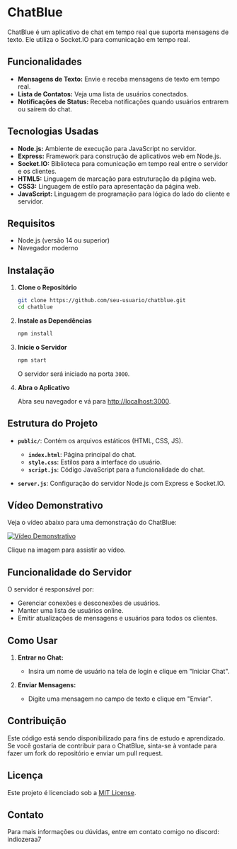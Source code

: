 # ChatBlue

ChatBlue é um aplicativo de chat em tempo real que suporta mensagens de texto. Ele utiliza o Socket.IO para comunicação em tempo real.

## Funcionalidades

- **Mensagens de Texto:** Envie e receba mensagens de texto em tempo real.
- **Lista de Contatos:** Veja uma lista de usuários conectados.
- **Notificações de Status:** Receba notificações quando usuários entrarem ou saírem do chat.

## Tecnologias Usadas

- **Node.js:** Ambiente de execução para JavaScript no servidor.
- **Express:** Framework para construção de aplicativos web em Node.js.
- **Socket.IO:** Biblioteca para comunicação em tempo real entre o servidor e os clientes.
- **HTML5:** Linguagem de marcação para estruturação da página web.
- **CSS3:** Linguagem de estilo para apresentação da página web.
- **JavaScript:** Linguagem de programação para lógica do lado do cliente e servidor.

## Requisitos

- Node.js (versão 14 ou superior)
- Navegador moderno

## Instalação

1. **Clone o Repositório**

    ```bash
    git clone https://github.com/seu-usuario/chatblue.git
    cd chatblue
    ```

2. **Instale as Dependências**

    ```bash
    npm install
    ```

3. **Inicie o Servidor**

    ```bash
    npm start
    ```

    O servidor será iniciado na porta `3000`.

4. **Abra o Aplicativo**

    Abra seu navegador e vá para [http://localhost:3000](http://localhost:3000).

## Estrutura do Projeto

- **`public/`**: Contém os arquivos estáticos (HTML, CSS, JS).
  - **`index.html`**: Página principal do chat.
  - **`style.css`**: Estilos para a interface do usuário.
  - **`script.js`**: Código JavaScript para a funcionalidade do chat.

- **`server.js`**: Configuração do servidor Node.js com Express e Socket.IO.

## Vídeo Demonstrativo

Veja o vídeo abaixo para uma demonstração do ChatBlue:

[![Vídeo Demonstrativo](https://img.youtube.com/vi/SEU_CODIGO_DE_VÍDEO/maxresdefault.jpg)](https://cdn.discordapp.com/attachments/1244796885512880299/1281392166865997916/demo.mp4?ex=66db8cf3&is=66da3b73&hm=3e95a8cb9aff45578ee1d30d36e9a999bd9497406a01f87d38ee42491495bf0b)

Clique na imagem para assistir ao vídeo.

## Funcionalidade do Servidor

O servidor é responsável por:

- Gerenciar conexões e desconexões de usuários.
- Manter uma lista de usuários online.
- Emitir atualizações de mensagens e usuários para todos os clientes.

## Como Usar

1. **Entrar no Chat:**
   - Insira um nome de usuário na tela de login e clique em "Iniciar Chat".

2. **Enviar Mensagens:**
   - Digite uma mensagem no campo de texto e clique em "Enviar".

## Contribuição

Este código está sendo disponibilizado para fins de estudo e aprendizado. Se você gostaria de contribuir para o ChatBlue, sinta-se à vontade para fazer um fork do repositório e enviar um pull request.

## Licença

Este projeto é licenciado sob a [MIT License](LICENSE).
## Contato

Para mais informações ou dúvidas, entre em contato comigo no discord: indiozeraa7

